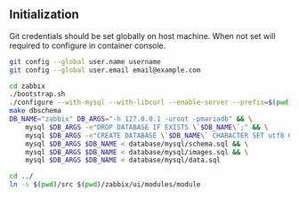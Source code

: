## Initialization

Git credentials should be set globally on host machine. When not set will required to configure in container console.

```sh
git config --global user.name username
git config --global user.email email@example.com
```

```sh
cd zabbix
./bootstrap.sh
./configure --with-mysql --with-libcurl --enable-server --prefix=$(pwd)
make dbschema
DB_NAME="zabbix" DB_ARGS="-h 127.0.0.1 -uroot -pmariadb" && \
    mysql $DB_ARGS -e"DROP DATABASE IF EXISTS \`$DB_NAME\`;" && \
    mysql $DB_ARGS -e"CREATE DATABASE \`$DB_NAME\` CHARACTER SET utf8 COLLATE utf8_bin;" && \
    mysql $DB_ARGS $DB_NAME < database/mysql/schema.sql && \
    mysql $DB_ARGS $DB_NAME < database/mysql/images.sql && \
    mysql $DB_ARGS $DB_NAME < database/mysql/data.sql

cd ../
ln -s $(pwd)/src $(pwd)/zabbix/ui/modules/module
```